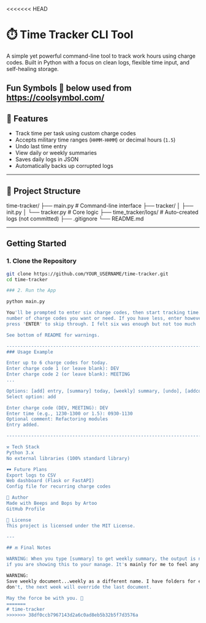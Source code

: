<<<<<<< HEAD
# ⏱️ Time Tracker CLI Tool

A simple yet powerful command-line tool to track work hours using charge codes. Built in Python with a focus on clean logs, flexible time input, and self-healing storage.

Fun Symbols 🎨 below used from https://coolsymbol.com/
---

## 🚀 Features

- Track time per task using custom charge codes
- Accepts military time ranges (`HHMM-HHMM`) or decimal hours (`1.5`)
- Undo last time entry
- View daily or weekly summaries
- Saves daily logs in JSON
- Automatically backs up corrupted logs

---

## 🤝 Project Structure

time-tracker/
├── main.py # Command-line interface
├── tracker/
│ ├── init.py
│ └── tracker.py # Core logic
├── time_tracker/logs/ # Auto-created logs (not committed)
├── .gitignore
└── README.md

---

## Getting Started

### 1. Clone the Repository

```bash
git clone https://github.com/YOUR_USERNAME/time-tracker.git
cd time-tracker

### 2. Run the App

python main.py

You'll be prompted to enter six charge codes, then start tracking time. Feel free to change the 
number of charge codes you want or need. If you have less, enter however many you have then
press 'ENTER' to skip through. I felt six was enough but not too much :)

See bottom of README for warnings.

--------------------------------------------------------------------------------------------------------------
### Usage Example 

Enter up to 6 charge codes for today.
Enter charge code 1 (or leave blank): DEV
Enter charge code 2 (or leave blank): MEETING
...

Options: [add] entry, [summary] today, [weekly] summary, [undo], [addcode], [quit]
Select option: add

Enter charge code (DEV, MEETING): DEV
Enter time (e.g., 1230-1300 or 1.5): 0930-1130
Optional comment: Refactoring modules
Entry added.

------------------------------------------------------------------------------------------------------------------

⚒️ Tech Stack
Python 3.x
No external libraries (100% standard library)

🕶 Future Plans
Export logs to CSV
Web dashboard (Flask or FastAPI)
Config file for recurring charge codes

📖 Author
Made with Beeps and Bops by Artoo
GitHub Profile

🧾 License
This project is licensed under the MIT License.

---

## 🔚 Final Notes

WARNING: When you type [summary] to get weekly summary, the output is not work appropriate. Change
if you are showing this to your manage. It's mainly for me to feel any semblence of control if I ever get audited.

WARNING: 
Save weekly document...weekly as a different name. I have folders for each month and do it that way. If you
don't, the next week will override the last document.

May the force be with you. 🤖
=======
# time-tracker
>>>>>>> 38df0ccb7967143d2a6c0ad8eb5b32b5f7d3576a
